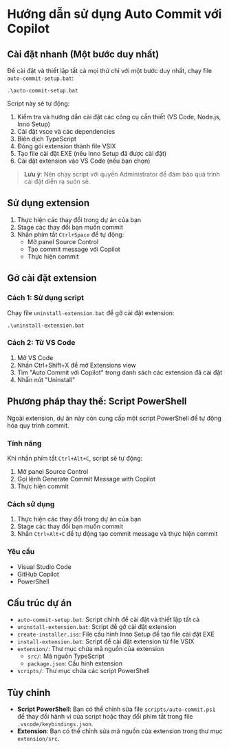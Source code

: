 # Hướng dẫn sử dụng Auto Commit với Copilot

## Cài đặt nhanh (Một bước duy nhất)

Để cài đặt và thiết lập tất cả mọi thứ chỉ với một bước duy nhất, chạy file `auto-commit-setup.bat`:

```
.\auto-commit-setup.bat
```

Script này sẽ tự động:
1. Kiểm tra và hướng dẫn cài đặt các công cụ cần thiết (VS Code, Node.js, Inno Setup)
2. Cài đặt vsce và các dependencies
3. Biên dịch TypeScript
4. Đóng gói extension thành file VSIX
5. Tạo file cài đặt EXE (nếu Inno Setup đã được cài đặt)
6. Cài đặt extension vào VS Code (nếu bạn chọn)

> **Lưu ý**: Nên chạy script với quyền Administrator để đảm bảo quá trình cài đặt diễn ra suôn sẻ.

## Sử dụng extension

1. Thực hiện các thay đổi trong dự án của bạn
2. Stage các thay đổi bạn muốn commit
3. Nhấn phím tắt `Ctrl+Space` để tự động:
   - Mở panel Source Control
   - Tạo commit message với Copilot
   - Thực hiện commit

## Gỡ cài đặt extension

### Cách 1: Sử dụng script

Chạy file `uninstall-extension.bat` để gỡ cài đặt extension:
```
.\uninstall-extension.bat
```

### Cách 2: Từ VS Code

1. Mở VS Code
2. Nhấn Ctrl+Shift+X để mở Extensions view
3. Tìm "Auto Commit với Copilot" trong danh sách các extension đã cài đặt
4. Nhấn nút "Uninstall"

## Phương pháp thay thế: Script PowerShell

Ngoài extension, dự án này còn cung cấp một script PowerShell để tự động hóa quy trình commit.

### Tính năng

Khi nhấn phím tắt `Ctrl+Alt+C`, script sẽ tự động:
1. Mở panel Source Control
2. Gọi lệnh Generate Commit Message with Copilot
3. Thực hiện commit

### Cách sử dụng

1. Thực hiện các thay đổi trong dự án của bạn
2. Stage các thay đổi bạn muốn commit
3. Nhấn `Ctrl+Alt+C` để tự động tạo commit message và thực hiện commit

### Yêu cầu

- Visual Studio Code
- GitHub Copilot
- PowerShell

## Cấu trúc dự án

- `auto-commit-setup.bat`: Script chính để cài đặt và thiết lập tất cả
- `uninstall-extension.bat`: Script để gỡ cài đặt extension
- `create-installer.iss`: File cấu hình Inno Setup để tạo file cài đặt EXE
- `install-extension.bat`: Script để cài đặt extension từ file VSIX
- `extension/`: Thư mục chứa mã nguồn của extension
  - `src/`: Mã nguồn TypeScript
  - `package.json`: Cấu hình extension
- `scripts/`: Thư mục chứa các script PowerShell

## Tùy chỉnh

- **Script PowerShell**: Bạn có thể chỉnh sửa file `scripts/auto-commit.ps1` để thay đổi hành vi của script hoặc thay đổi phím tắt trong file `.vscode/keybindings.json`.
- **Extension**: Bạn có thể chỉnh sửa mã nguồn của extension trong thư mục `extension/src`. 